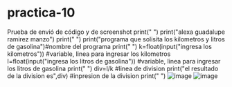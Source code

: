 # practica-10
Prueba de envió de código y de screenshot
print(" ")
print("alexa guadalupe ramirez manzo")
print(" ")
print("programa que solisita los kilometros y litros de gasolina")#nombre del programa
print(" ")
k=float(input("ingresa los kilometros")) #variable, linea para ingresar los kilometros
l=float(input("ingresa los litros de gasolina")) #variable, linea para ingresar los litros de gasolina
print(" ")
div=l/k #linea de division
print("el resultado de la division es",div) #inpresion de la division
print(" ")
![image](https://github.com/user-attachments/assets/65b4abad-1cf2-4cbc-870b-f889565a9d6b)
![image](https://github.com/user-attachments/assets/8f453839-a643-4b6e-99ac-b84d36c553ab)


